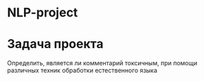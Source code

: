 # NLP-project
# Задача проекта
Определить, является ли комментарий токсичным, при помощи различных техник обработки естественного языка
